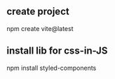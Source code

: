 ## create project

npm create vite@latest 

## install lib for css-in-JS

npm install styled-components 